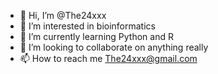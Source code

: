 - 👋 Hi, I’m @The24xxx
- 👀 I’m interested in bioinformatics
- 🌱 I’m currently learning Python and R
- 💞️ I’m looking to collaborate on anything really
- 📫 How to reach me The24xxx@gmail.com

<!---
The24xxx/The24xxx is a ✨ special ✨ repository because its `README.md` (this file) appears on your GitHub profile.
You can click the Preview link to take a look at your changes.
--->
